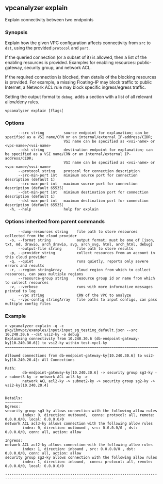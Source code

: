 ## vpcanalyzer explain

Explain connectivity between two endpoints

### Synopsis

Explain how the given VPC configuration affects connectivity from `src` to `dst`, using the provided `protocol` and `port`.

If the queried connection (or a subset of it) is allowed, then a list of the enabling resources is provided.
Examples for enabling resources:  public-gateway, security group, and network ACL.

If the required connection is blocked, then details of the blocking resources is provided. For example, a missing Floating-IP may block traffic to public Internet, a Network ACL rule may block specific ingress/egress traffic.

Setting the output format to `debug`, adds a section with a list of all relevant allow/deny rules.

```
vpcanalyzer explain [flags]
```

### Options

```
      --src string         source endpoint for explanation; can be specified as a VSI name/CRN or an internal/external IP-address/CIDR;
                           VSI name can be specified as <vsi-name> or  <vpc-name>/<vsi-name>
      --dst string         destination endpoint for explanation; can be specified as a VSI name/CRN or an internal/external IP-address/CIDR;
                           VSI name can be specified as <vsi-name> or  <vpc-name>/<vsi-name>
      --protocol string    protocol for connection description
      --src-min-port int   minimum source port for connection description (default 1)
      --src-max-port int   maximum source port for connection description (default 65535)
      --dst-min-port int   minimum destination port for connection description (default 1)
      --dst-max-port int   maximum destination port for connection description (default 65535)
  -h, --help               help for explain
```

### Options inherited from parent commands
```
      --dump-resources string    file path to store resources collected from the cloud provider
  -o, --format string            output format; must be one of [json, txt, md, drawio, arch_drawio, svg, arch_svg, html, arch_html, debug]
      --output-file string       file path to store results
  -p, --provider string          collect resources from an account in this cloud provider
  -q, --quiet                    runs quietly, reports only severe errors and results
  -r, --region stringArray       cloud region from which to collect resources, can pass multiple regions
      --resource-group string    resource group id or name from which to collect resources
  -v, --verbose                  runs with more informative messages printed to log
      --vpc string               CRN of the VPC to analyze
  -c, --vpc-config stringArray   file paths to input configs, can pass multiple config files
```

### Example
```
> vpcanalyzer explain -q -c pkg/ibmvpc/examples/input/input_sg_testing_default.json --src 10.240.30.6 --dst vsi2-ky -o debug
Explaining connectivity from 10.240.30.6 (db-endpoint-gateway-ky[10.240.30.6]) to vsi2-ky within test-vpc1-ky
=============================================================================================================

Allowed connections from db-endpoint-gateway-ky[10.240.30.6] to vsi2-ky[10.240.20.4]: All Connections

Path:
        db-endpoint-gateway-ky[10.240.30.6] -> security group sg3-ky -> subnet3-ky -> network ACL acl3-ky ->
        network ACL acl2-ky -> subnet2-ky -> security group sg2-ky -> vsi2-ky[10.240.20.4]


Details:
~~~~~~~~
Egress:
security group sg3-ky allows connection with the following allow rules
        index: 0, direction: outbound,  conns: protocol: all, remote: 0.0.0.0/0, local: 0.0.0.0/0
network ACL acl3-ky allows connection with the following allow rules
        index: 0, direction: outbound , src: 0.0.0.0/0 , dst: 0.0.0.0/0, conn: all, action: allow

Ingress:
network ACL acl2-ky allows connection with the following allow rules
        index: 1, direction: inbound , src: 0.0.0.0/0 , dst: 0.0.0.0/0, conn: all, action: allow
security group sg2-ky allows connection with the following allow rules
        index: 1, direction: inbound,  conns: protocol: all, remote: 0.0.0.0/0, local: 0.0.0.0/0

------------------------------------------------------------------------------------------------------------------------
```

